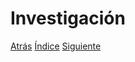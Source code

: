 # Investigación




[Atrás](https://github.com/Ibis-C/Metodos-de-organizaci-n/blob/José_Emmanuel_Bacab_Moreno/Requerimientossistema.md#requerimientos-del-sistema)
[Índice](https://github.com/Ibis-C/Metodos-de-organizaci-n/tree/main#%C3%ADndice "íNDICE")
[Siguiente]()

